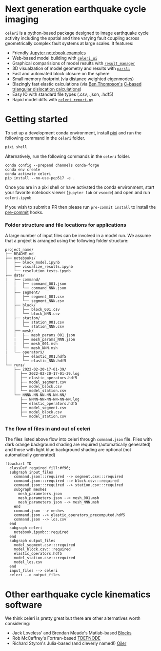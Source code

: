

# Next generation earthquake cycle imaging
`celeri` is a python-based package designed to image earthquake cycle activity including the spatial and time varying fault coupling across geometrically complex fault systems at large scales. It features:

- Friendly [Jupyter notebook examples](https://github.com/brendanjmeade/celeri/blob/main/notebooks/celeri_dense.ipynb)
- Web-based model building with [`celeri_ui`](https://brendanjmeade.github.io/celeri_ui/)
- Graphical comparisions of model results with [`result_manager`](https://github.com/brendanjmeade/result_manager)
- 3D visualzation of model geometry and results with [`parsli`](https://github.com/brendanjmeade/parsli)
- Fast and automated block closure on the sphere
- Small memory footprint (via distance weighted eigenmodes)
- Blazingly fast elastic calculations (via [Ben Thompson's](https://github.com/tbenthompson) [C-based triangular dislocation calculations](https://github.com/tbenthompson/cutde))
- Easy IO with standard file types (.csv, .json, .hdf5)
- Rapid model diffs with [`celeri_report.py`](https://github.com/brendanjmeade/celeri/blob/main/notebooks/celeri_report.py)


# Getting started
To set up a development conda environment, install [pixi](https://pixi.sh/) and run the following command in the `celeri` folder.
```bash
pixi shell
```

Alternatively, run the following commands in the `celeri` folder.
```
conda config --prepend channels conda-forge
conda env create
conda activate celeri
pip install --no-use-pep517 -e .
```

Once you are in a pixi shell or have activated the conda environment, start your favorite notebook viewer (`jupyter lab` or `vscode`) and open and run `celeri.ipynb`.

If you wish to submit a PR then please run `pre-commit install` to install the [pre-commit](https://pre-commit.com/) hooks.

### Folder structure and file locations for applications
A large number of input files can be involved in a model run.  We assume that a project is arranged using the following folder structure:
```
project_name/
├── README.md
├── notebooks/
│   ├── block_model.ipynb
│   ├── visualize_results.ipynb
│   └── resolution_tests.ipynb
├── data/
|   ├── command/
│   |   ├── command_001.json
│   |   └── command_NNN.json
│   ├── segment/
│   │   ├── segment_001.csv
│   │   └── segment_NNN.csv
│   ├── block/
│   │   ├── block_001.csv
│   │   └── block_NNN.csv
│   ├── station/
│   │   ├── station_001.csv
│   │   └── station_NNN.csv
│   ├── mesh/
│   |   ├── mesh_params_001.json
│   |   ├── mesh_params_NNN.json
│   |   ├── mesh_001.msh
│   |   └── mesh_NNN.msh
|   └── operators/
│       ├── elastic_001.hdf5
│       └── elastic_NNN.hdf5
└── runs/
    ├── 2022-02-20-17-01-39/
    │  ├── 2022-02-20-17-01-39.log
    │  ├── elastic_operators.hdf5
    │  ├── model_segment.csv
    │  ├── model_block.csv
    │  └── model_station.csv
    └── NNNN-NN-NN-NN-NN-NN/
       ├── NNNN-NN-NN-NN-NN-NN.log
       ├── elastic_operators.hdf5
       ├── model_segment.csv
       ├── model_block.csv
       └── model_station.csv
```

### The flow of files in and out of celeri
The files listed above flow into celeri through `command.json` file. Files with dark orange background shading are required (automatically generated) and those with light blue background shading are optional (not automatically generated)
```mermaid
flowchart TD
  classDef required fill:#f96;
  subgraph input_files
    command.json:::required --> segment.csv:::required
    command.json:::required --> block.csv:::required
    command.json:::required --> station.csv:::required
    subgraph meshes
      mesh_parameters.json
      mesh_parameters.json --> mesh_001.msh
      mesh_parameters.json --> mesh_NNN.msh
    end
    command.json --> meshes
    command.json --> elastic_operators_precomputed.hdf5
    command.json --> los.csv
  end
  subgraph celeri
    notebook.ipynb:::required
  end
  subgraph output_files
    model_segment.csv:::required
    model_block.csv:::required
    elastic_operators.hdf5
    model_station.csv:::required
    model_los.csv
  end
  input_files --> celeri
  celeri --> output_files
```

# Other earthquake cycle kinematics software
We think celeri is pretty great but there are other alternatives worth considering:
- Jack Loveless' and Brendan Meade's Matlab-based [Blocks](https://github.com/jploveless/Blocks)
- Rob McCaffrey's Fortran-based [TDEFNODE](https://robmccaffrey.github.io/TDEFNODE/TDEFNODE.html)
- Richard Styron's Julia-based (and cleverly named!) [Oiler](https://github.com/cossatot/Oiler)
